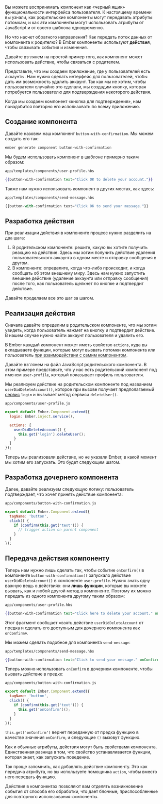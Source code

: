 Вы можете воспринимать компонент как «черный ящик» функциональности интерфейса пользователя. К настоящему времени вы узнали, как родительские компоненты могут передавать атрибуты потомкам, и как эти компоненты могут использовать атрибуты от JavaScript и от своего шаблона одновременно.

Но что насчет обратного направления? Как передать поток данных от компонента к родителю? В Ember компоненты используют **действия**, чтобы связывать события и изменения.

Давайте взглянем на простой пример того, как компонент может использовать действие, чтобы связаться с родителем.

Представьте, что мы создаем приложение, где у пользователей есть аккаунты. Нам нужно сделать интерфейс для пользователей, чтобы дать им возможность удалить аккаунт. Так как мы не хотим, чтобы пользователи случайно это сделали, мы создадим кнопку, которая потребуется пользователю для подтверждения некоторого действия.

Когда мы создаем компонент «кнопка для подтверждения», нам понадобится повторно его использовать по всему приложению.

## Создание компонента

Давайте назовем наш компонент `button-with-confirmation`. Мы можем создать его так:

```bash
ember generate component button-with-confirmation
```

Мы будем использовать компонент в шаблоне примерно таким образом:

`app/templates/components/user-profile.hbs`
```hbs
{{button-with-confirmation text="Click OK to delete your account."}}
```

Также нам нужно использовать компонент в других местах, как здесь:

`app/templates/components/send-message.hbs`
```js
{{button-with-confirmation text="Click OK to send your message."}}
```

## Разработка действия

При реализации действия в компоненте процесс нужно разделить на два шага:

1. В родительском компоненте: решите, какую вы хотите получить реакцию на действие. Здесь мы хотим получить действие удаления пользовательского аккаунта в одном месте и отправку сообщения в другом.
2. В компоненте: определите, когда что-либо происходит, и когда сообщать об этом внешнему миру. Здесь нам нужно запустить внешнее действие (удаление аккаунта или отправку сообщения) после того, как пользователь щелкнет по кнопке и подтвердит действие.

Давайте проделаем все это шаг за шагом.

## Реализация действия

Сначала давайте определим в родительском компоненте, что мы хотим увидеть, когда пользователь нажмет на кнопку и подтвердит действие. В нашем случае нужно найти аккаунт пользователя и удалить его.

В Ember каждый компонент может иметь свойство `actions`, куда вы вкладываете функции, которые могут вызвать потомки компонента или пользователь [при взаимодействии с самим компонентом](http://emjs.ru/v2/templates/actions/).

Давайте взглянем на файл JavaScript родительского компонента. В этом примере представьте, что у нас есть родительский компонент под именем `user-profile`, который показывает профиль пользователя. 

Мы реализуем действие на родительском компоненте под названием `userDidDeleteAccount()`, которое при вызове получает предполагаемый [сервис](http://guides.emberjs.com/v2.1.0/applications/services/) `login` и вызывает метод сервиса `deleteUser()`. 

`app/components/user-profile.js`
```js
export default Ember.Component.extend({
  login: Ember.inject.service(),

  actions: {
    userDidDeleteAccount() {
      this.get('login').deleteUser();
    }
  }
});
```

Теперь мы реализовали действие, но не указали Ember, в какой момент мы хотим его запускать. Это будет следующим шагом.

## Разработка дочернего компонента

Далее, давайте реализуем следующую логику: пользователь подтверждает, что хочет принять действие компонента:

`app/components/button-with-confirmation.js`
```js
export default Ember.Component.extend({
  tagName: 'button',
  click() {
    if (confirm(this.get('text'))) {
      // trigger action on parent component
    }
  }
});
```

## Передача действия компоненту

Теперь нам нужно лишь сделать так, чтобы событие `onConfirm()` в компоненте `button-with-confirmation()` запускало действие `userDidDeleteAccount()` в компоненте `user-profile`. Нужно знать одну важную вещь о действиях: они **лишь функции**, которые вы можете вызвать, как и любой другой метод в компоненте. Поэтому их можно передать из одного компонента другому таким образом:

`app/components/user-profile.hbs`
```hbs
{{button-with-confirmation text="Click here to delete your account." onConfirm=(action 'userDidDeleteAccount')}}
```

Этот фрагмент сообщает «взять действие `userDidDeleteAccount` от предка и сделать его доступным для дочернего компонента как `onConfirm`».

Мы можем сделать подобное для компонента `send-message`:

`app/templates/components/send-message.hbs`
```hbs
{{button-with-confirmation text="Click to send your message." onConfirm=(action 'sendMessage')}}
```

Теперь можно использовать `onConfirm` в дочернем компоненте, чтобы вызвать действие в предке:

`app/components/button-with-confirmation.js`
```js
export default Ember.Component.extend({
  tagName: 'button',
  click() {
    if (confirm(this.get('text'))) {
      this.get('onConfirm')();
    }
  }
});
```

`this.get('onConfirm')` вернет переданную от предка функцию в качестве значения `onConfirm`, и следующие `()` вызовут функцию.

Как и обычные атрибуты, действия могут быть свойствами компонента. Единственная разница в том, что свойство устанавливается функции, которая знает, как запускать поведение.

Так проще запомнить, как добавлять действие компоненту. Это как передача атрибута, но вы используете помощника `action`, чтобы вместо него передать функцию.

Действия в компонентах позволяют вам отделять возникновение события от способа его обработки, что дает блочные, приспособленные для повторного использования компоненты.